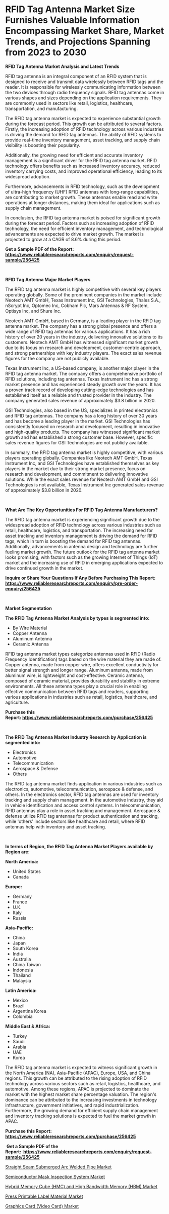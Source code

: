 <p><h1>RFID Tag Antenna Market Size Furnishes Valuable Information Encompassing Market Share, Market Trends, and Projections Spanning from 2023 to 2030</h1></p><p><strong>RFID Tag Antenna Market Analysis and Latest Trends</strong></p>
<p><p>RFID tag antenna is an integral component of an RFID system that is designed to receive and transmit data wirelessly between RFID tags and the reader. It is responsible for wirelessly communicating information between the two devices through radio frequency signals. RFID tag antennas come in various shapes and sizes depending on the application requirements. They are commonly used in sectors like retail, logistics, healthcare, transportation, and manufacturing.</p><p>The RFID tag antenna market is expected to experience substantial growth during the forecast period. This growth can be attributed to several factors. Firstly, the increasing adoption of RFID technology across various industries is driving the demand for RFID tag antennas. The ability of RFID systems to provide real-time inventory management, asset tracking, and supply chain visibility is boosting their popularity.</p><p>Additionally, the growing need for efficient and accurate inventory management is a significant driver for the RFID tag antenna market. RFID technology offers benefits such as increased inventory accuracy, reduced inventory carrying costs, and improved operational efficiency, leading to its widespread adoption.</p><p>Furthermore, advancements in RFID technology, such as the development of ultra-high frequency (UHF) RFID antennas with long-range capabilities, are contributing to market growth. These antennas enable read and write operations at longer distances, making them ideal for applications such as supply chain management.</p><p>In conclusion, the RFID tag antenna market is poised for significant growth during the forecast period. Factors such as increasing adoption of RFID technology, the need for efficient inventory management, and technological advancements are expected to drive market growth. The market is projected to grow at a CAGR of 8.6% during this period.</p></p>
<p><strong>Get a Sample PDF of the Report:&nbsp; <a href="https://www.reliableresearchreports.com/enquiry/request-sample/256425">https://www.reliableresearchreports.com/enquiry/request-sample/256425</a></strong></p>
<p>&nbsp;</p>
<p><strong>RFID Tag Antenna Major Market Players</strong></p>
<p><p>The RFID tag antenna market is highly competitive with several key players operating globally. Some of the prominent companies in the market include Neotech AMT GmbH, Texas Instrument Inc, GSI Technologies, Thales S.A., nScrypt Inc, Optomec Inc, Cobham Plc, Mars Antennas & RF System, Optisys Inc, and Shure Inc.</p><p>Neotech AMT GmbH, based in Germany, is a leading player in the RFID tag antenna market. The company has a strong global presence and offers a wide range of RFID tag antennas for various applications. It has a rich history of over 20 years in the industry, delivering innovative solutions to its customers. Neotech AMT GmbH has witnessed significant market growth due to its focus on research and development, customer-centric approach, and strong partnerships with key industry players. The exact sales revenue figures for the company are not publicly available.</p><p>Texas Instrument Inc, a US-based company, is another major player in the RFID tag antenna market. The company offers a comprehensive portfolio of RFID solutions, including tag antennas. Texas Instrument Inc has a strong market presence and has experienced steady growth over the years. It has a proven track record of developing cutting-edge technologies and has established itself as a reliable and trusted provider in the industry. The company generated sales revenue of approximately $3.8 billion in 2020.</p><p>GSI Technologies, also based in the US, specializes in printed electronics and RFID tag antennas. The company has a long history of over 30 years and has become a leading player in the market. GSI Technologies has consistently focused on research and development, resulting in innovative and high-quality products. The company has witnessed significant market growth and has established a strong customer base. However, specific sales revenue figures for GSI Technologies are not publicly available.</p><p>In summary, the RFID tag antenna market is highly competitive, with various players operating globally. Companies like Neotech AMT GmbH, Texas Instrument Inc, and GSI Technologies have established themselves as key players in the market due to their strong market presence, focus on research and development, and commitment to delivering innovative solutions. While the exact sales revenue for Neotech AMT GmbH and GSI Technologies is not available, Texas Instrument Inc generated sales revenue of approximately $3.8 billion in 2020.</p></p>
<p>&nbsp;</p>
<p><strong>What Are The Key Opportunities For RFID Tag Antenna Manufacturers?</strong></p>
<p><p>The RFID tag antenna market is experiencing significant growth due to the widespread adoption of RFID technology across various industries such as retail, healthcare, logistics, and transportation. The increasing need for asset tracking and inventory management is driving the demand for RFID tags, which in turn is boosting the demand for RFID tag antennas. Additionally, advancements in antenna design and technology are further fueling market growth. The future outlook for the RFID tag antenna market looks promising, with factors such as the growing Internet of Things (IoT) market and the increasing use of RFID in emerging applications expected to drive continued growth in the market.</p></p>
<p><strong>Inquire or Share Your Questions If Any Before Purchasing This Report: <a href="https://www.reliableresearchreports.com/enquiry/pre-order-enquiry/256425">https://www.reliableresearchreports.com/enquiry/pre-order-enquiry/256425</a></strong></p>
<p>&nbsp;</p>
<p><strong>Market Segmentation</strong></p>
<p><strong>The RFID Tag Antenna Market Analysis by types is segmented into:</strong></p>
<p><ul><li>By Wire Material</li><li>Copper Antenna</li><li>Aluminum Antenna</li><li>Ceramic Antenna</li></ul></p>
<p><p>RFID tag antenna market types categorize antennas used in RFID (Radio Frequency Identification) tags based on the wire material they are made of. Copper antenna, made from copper wire, offers excellent conductivity for better signal strength and longer range. Aluminum antenna, made from aluminum wire, is lightweight and cost-effective. Ceramic antenna, composed of ceramic material, provides durability and stability in extreme environments. All these antenna types play a crucial role in enabling effective communication between RFID tags and readers, supporting various applications in industries such as retail, logistics, healthcare, and agriculture.</p></p>
<p><strong>Purchase this Report:&nbsp;<a href="https://www.reliableresearchreports.com/purchase/256425">https://www.reliableresearchreports.com/purchase/256425</a></strong></p>
<p>&nbsp;</p>
<p><strong>The RFID Tag Antenna Market Industry Research by Application is segmented into:</strong></p>
<p><ul><li>Electronics</li><li>Automotive</li><li>Telecommunication</li><li>Aerospace & Defense</li><li>Others</li></ul></p>
<p><p>The RFID tag antenna market finds application in various industries such as electronics, automotive, telecommunication, aerospace & defense, and others. In the electronics sector, RFID tag antennas are used for inventory tracking and supply chain management. In the automotive industry, they aid in vehicle identification and access control systems. In telecommunication, RFID antennas play a role in asset tracking and management. Aerospace & defense utilize RFID tag antennas for product authentication and tracking, while 'others' include sectors like healthcare and retail, where RFID antennas help with inventory and asset tracking.</p></p>
<p>&nbsp;</p>
<p><strong>In terms of Region, the RFID Tag Antenna Market Players available by Region are:</strong></p>
<p>
    <p> <strong> North America: </strong>
        <ul>
            <li>United States</li>
            <li>Canada</li>
        </ul>
        </p> 
    <p> <strong> Europe: </strong>
        <ul>
            <li>Germany</li>
            <li>France</li>
            <li>U.K.</li>
            <li>Italy</li>
            <li>Russia</li>
        </ul>
        </p> 
    <p> <strong> Asia-Pacific: </strong>
        <ul>
            <li>China</li>
            <li>Japan</li>
            <li>South Korea</li>
            <li>India</li>
            <li>Australia</li>
            <li>China Taiwan</li>
            <li>Indonesia</li>
            <li>Thailand</li>
            <li>Malaysia</li>
        </ul>
        </p> 
    <p> <strong> Latin America: </strong>
        <ul>
            <li>Mexico</li>
            <li>Brazil</li>
            <li>Argentina Korea</li>
            <li>Colombia</li>
        </ul>
        </p> 
    <p> <strong> Middle East & Africa: </strong>
        <ul>
            <li>Turkey</li>
            <li>Saudi</li>
            <li>Arabia</li>
            <li>UAE</li>
            <li>Korea</li>
        </ul>
    </p>
    </p>
<p><p>The RFID tag antenna market is expected to witness significant growth in the North America (NA), Asia-Pacific (APAC), Europe, USA, and China regions. This growth can be attributed to the rising adoption of RFID technology across various sectors such as retail, logistics, healthcare, and automotive. Among these regions, APAC is projected to dominate the market with the highest market share percentage valuation. The region's dominance can be attributed to the increasing investments in technology infrastructure, government initiatives, and rapid industrialization. Furthermore, the growing demand for efficient supply chain management and inventory tracking solutions is expected to fuel the market growth in APAC.</p></p>
<p><strong>Purchase this Report: <a href="https://www.reliableresearchreports.com/purchase/256425">https://www.reliableresearchreports.com/purchase/256425</a></strong></p>
<p>&nbsp;<strong>Get a Sample PDF of the Report:&nbsp;&nbsp;<a href="https://www.reliableresearchreports.com/enquiry/request-sample/256425">https://www.reliableresearchreports.com/enquiry/request-sample/256425</a></strong></p>
<p><strong></strong></p>
<p><p><a href="https://medium.com/@lorenzmayer1995/straight-seam-submerged-arc-welded-pipe-market-size-market-outlook-and-market-forecast-2023-to-f0cdac6fb92e">Straight Seam Submerged Arc Welded Pipe Market</a></p><p><a href="https://www.linkedin.com/pulse/semiconductor-mask-inspection-system-market-size-growth-7sxue/">Semiconductor Mask Inspection System Market</a></p><p><a href="https://www.linkedin.com/pulse/hybrid-memory-cube-hmc-high-bandwidth-hbm-market-research-sk6he/">Hybrid Memory Cube (HMC) and High Bandwidth Memory (HBM) Market</a></p><p><a href="https://medium.com/@noelkunzei1/press-printable-label-material-market-analysis-and-sze-forecasted-for-period-from-2023-to-2030-ab13d9e7c629">Press Printable Label Material Market</a></p><p><a href="https://www.linkedin.com/pulse/graphics-card-video-market-share-amp-new-trends-analysis-kkmqe/">Graphics Card (Video Card) Market</a></p></p>